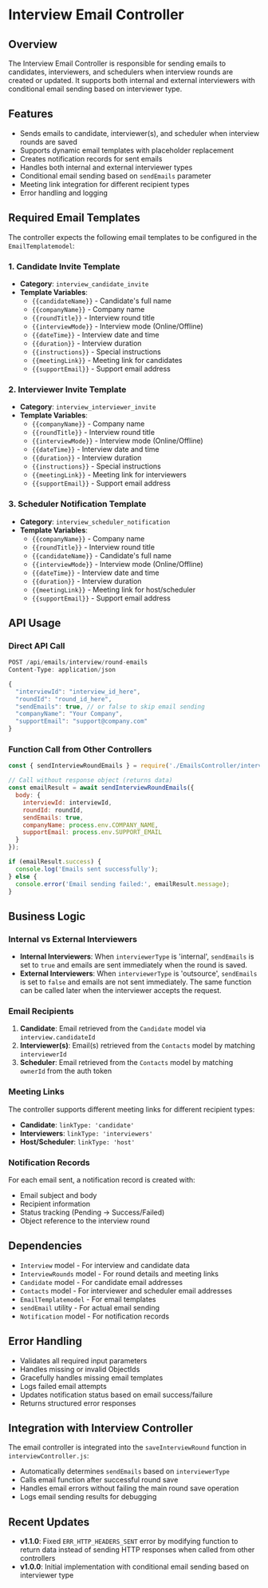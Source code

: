 # Interview Email Controller

## Overview
The Interview Email Controller is responsible for sending emails to candidates, interviewers, and schedulers when interview rounds are created or updated. It supports both internal and external interviewers with conditional email sending based on interviewer type.

## Features
- Sends emails to candidate, interviewer(s), and scheduler when interview rounds are saved
- Supports dynamic email templates with placeholder replacement
- Creates notification records for sent emails
- Handles both internal and external interviewer types
- Conditional email sending based on `sendEmails` parameter
- Meeting link integration for different recipient types
- Error handling and logging

## Required Email Templates
The controller expects the following email templates to be configured in the `EmailTemplatemodel`:

### 1. Candidate Invite Template
- **Category**: `interview_candidate_invite`
- **Template Variables**:
  - `{{candidateName}}` - Candidate's full name
  - `{{companyName}}` - Company name
  - `{{roundTitle}}` - Interview round title
  - `{{interviewMode}}` - Interview mode (Online/Offline)
  - `{{dateTime}}` - Interview date and time
  - `{{duration}}` - Interview duration
  - `{{instructions}}` - Special instructions
  - `{{meetingLink}}` - Meeting link for candidates
  - `{{supportEmail}}` - Support email address

### 2. Interviewer Invite Template
- **Category**: `interview_interviewer_invite`
- **Template Variables**:
  - `{{companyName}}` - Company name
  - `{{roundTitle}}` - Interview round title
  - `{{interviewMode}}` - Interview mode (Online/Offline)
  - `{{dateTime}}` - Interview date and time
  - `{{duration}}` - Interview duration
  - `{{instructions}}` - Special instructions
  - `{{meetingLink}}` - Meeting link for interviewers
  - `{{supportEmail}}` - Support email address

### 3. Scheduler Notification Template
- **Category**: `interview_scheduler_notification`
- **Template Variables**:
  - `{{companyName}}` - Company name
  - `{{roundTitle}}` - Interview round title
  - `{{candidateName}}` - Candidate's full name
  - `{{interviewMode}}` - Interview mode (Online/Offline)
  - `{{dateTime}}` - Interview date and time
  - `{{duration}}` - Interview duration
  - `{{meetingLink}}` - Meeting link for host/scheduler
  - `{{supportEmail}}` - Support email address

## API Usage

### Direct API Call
```javascript
POST /api/emails/interview/round-emails
Content-Type: application/json

{
  "interviewId": "interview_id_here",
  "roundId": "round_id_here",
  "sendEmails": true, // or false to skip email sending
  "companyName": "Your Company",
  "supportEmail": "support@company.com"
}
```

### Function Call from Other Controllers
```javascript
const { sendInterviewRoundEmails } = require('./EmailsController/interviewEmailController');

// Call without response object (returns data)
const emailResult = await sendInterviewRoundEmails({
  body: {
    interviewId: interviewId,
    roundId: roundId,
    sendEmails: true,
    companyName: process.env.COMPANY_NAME,
    supportEmail: process.env.SUPPORT_EMAIL
  }
});

if (emailResult.success) {
  console.log('Emails sent successfully');
} else {
  console.error('Email sending failed:', emailResult.message);
}
```

## Business Logic

### Internal vs External Interviewers
- **Internal Interviewers**: When `interviewerType` is 'internal', `sendEmails` is set to `true` and emails are sent immediately when the round is saved.
- **External Interviewers**: When `interviewerType` is 'outsource', `sendEmails` is set to `false` and emails are not sent immediately. The same function can be called later when the interviewer accepts the request.

### Email Recipients
1. **Candidate**: Email retrieved from the `Candidate` model via `interview.candidateId`
2. **Interviewer(s)**: Email(s) retrieved from the `Contacts` model by matching `interviewerId`
3. **Scheduler**: Email retrieved from the `Contacts` model by matching `ownerId` from the auth token

### Meeting Links
The controller supports different meeting links for different recipient types:
- **Candidate**: `linkType: 'candidate'`
- **Interviewers**: `linkType: 'interviewers'`
- **Host/Scheduler**: `linkType: 'host'`

### Notification Records
For each email sent, a notification record is created with:
- Email subject and body
- Recipient information
- Status tracking (Pending → Success/Failed)
- Object reference to the interview round

## Dependencies
- `Interview` model - For interview and candidate data
- `InterviewRounds` model - For round details and meeting links
- `Candidate` model - For candidate email addresses
- `Contacts` model - For interviewer and scheduler email addresses
- `EmailTemplatemodel` - For email templates
- `sendEmail` utility - For actual email sending
- `Notification` model - For notification records

## Error Handling
- Validates all required input parameters
- Handles missing or invalid ObjectIds
- Gracefully handles missing email templates
- Logs failed email attempts
- Updates notification status based on email success/failure
- Returns structured error responses

## Integration with Interview Controller
The email controller is integrated into the `saveInterviewRound` function in `interviewController.js`:
- Automatically determines `sendEmails` based on `interviewerType`
- Calls email function after successful round save
- Handles email errors without failing the main round save operation
- Logs email sending results for debugging

## Recent Updates
- **v1.1.0**: Fixed `ERR_HTTP_HEADERS_SENT` error by modifying function to return data instead of sending HTTP responses when called from other controllers
- **v1.0.0**: Initial implementation with conditional email sending based on interviewer type 